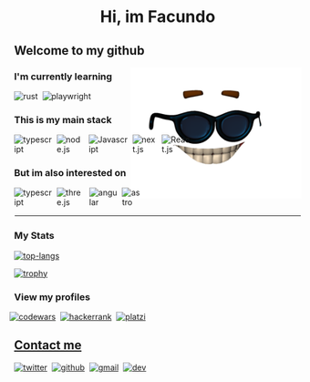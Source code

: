 <h1 style="text-align: center">Hi, im Facundo </h1>

<h2> Welcome to my github </h2>

<img style="width: 300px; float: right;" src=https://github.com/FacundoPalombo/FacundoPalombo/blob/main/.assets/what-a-picardy-troesma.png >

<h3>I'm currently learning</h3>
<div style="display:flex; flex-direction: row; align-items: center;justify-content: start;gap: 8px; margin-left: -8px; margin-bottom: 5px;">
  <img src=https://img.shields.io/badge/rust-000?logo=rust&style=for-the-badge&logoColor=white
   alt=rust  />
   <img src=https://img.shields.io/badge/playwright-2EAD33?logo=playwright&style=for-the-badge&logoColor=white
   alt=playwright  />
</div>



<h3>This is my main stack</h3>
<div style="display:flex; flex-direction: row; align-items: center;justify-content: start;gap: 8px; margin-left: -8px; margin-bottom: 5px;">
  <img src=https://img.shields.io/badge/Typescript-007acc?logo=typescript&style=for-the-badge&logoColor=white
   alt=typescript  />
   <img src=https://img.shields.io/badge/Node.js-44883e?logo=node.js&style=for-the-badge&logoColor=white
   alt=node.js  />
    <img src=https://img.shields.io/badge/Javascript-f7df1e?logo=Javascript&style=for-the-badge&logoColor=black
   alt=Javascript  />
   <img src=https://img.shields.io/badge/next.js-000?logo=next.js&style=for-the-badge&logoColor=white
   alt=next.js  />
   <img src=https://img.shields.io/badge/react-61DAFB?logo=react&style=for-the-badge&logoColor=black
   alt=React.js  />
</div>



<h3>But im also interested on</h3>
<div style="display:flex; flex-direction: row; align-items: center;justify-content: start;gap: 8px; margin-left: -8px; margin-bottom: 5px;">
  <img src=https://img.shields.io/badge/python-3776AB?logo=python&style=for-the-badge&logoColor=white
   alt=typescript  />
   <img src=https://img.shields.io/badge/three.js-44883e?logo=three.js&style=for-the-badge&logoColor=white
   alt=three.js  />
   <img src=https://img.shields.io/badge/Angular-0F0F11?logo=angular&style=for-the-badge&logoColor=white
   alt=angular  />
    <img src=https://img.shields.io/badge/Astro-BC52EE?logo=astro&style=for-the-badge&logoColor=white
   alt=astro  />
</div>

<hr style="border: 1px solid #fafafa;">

<h3> My Stats </h3>

[![top-langs](https://github-readme-stats.vercel.app/api/top-langs/?username=FacundoPalombo&layout=compact&theme=onedark)](https://github-readme-stats.vercel.app/api/top-langs/)


[![trophy](https://github-profile-trophy.vercel.app/?username=FacundoPalombo&theme=onedark&column=-1&margin-w=8&margin-h=8&no-bg=false)](https://github.com/ryo-ma/github-profile-trophy)

<h3>View my profiles</h3>

<div style="display:flex; flex-direction: row; align-items: center;justify-content: start;gap: 8px; margin-left: -8px; margin-bottom: 5px;">

  <a href="https://www.codewars.com/users/FacundoPalombo" target="_blank">
  <img src=https://img.shields.io/badge/codewars-B1361E?&style=for-the-badge&logo=codewars&logoColor=white alt=codewars  />

  <a href="https://www.hackerrank.com/profile/facundo_palombo" target="_blank">
  <img src=https://img.shields.io/badge/hackerrank-00EA64?style=for-the-badge&logo=hackerrank&logoColor=white alt=hackerrank  />

  <a href="https://platzi.com/p/facundopalombo/" target="_blank">
  <img src=https://img.shields.io/badge/platzi-98CA3F?style=for-the-badge&logo=platzi&logoColor=white alt=platzi  />

</div>

<h2> Contact me</h2>

<div style="display:flex; flex-direction: row; align-items: center;justify-content: start;gap: 8px; margin-left: -8px; margin-bottom: 5px;">

  <a href="https://twitter.com/PalomboFacundo" target="_blank">
  <img src=https://img.shields.io/badge/twitter-1DA1F2?&style=for-the-badge&logo=twitter&logoColor=white alt=twitter  />

  <a href="https://github.com/facundoPalombo" target="_blank">
  <img src=https://img.shields.io/badge/github-181717?style=for-the-badge&logo=github&logoColor=white alt=github  />

  <a href="mailto:facundo.palombo@gmail.com" target="_blank">
  <img src=https://img.shields.io/badge/gmail-EA4335?&style=for-the-badge&logo=gmail&logoColor=white alt=gmail  />
  
  <a href="https://dev.to/facundopalombo" target="_blank">
  <img src=https://img.shields.io/badge/dev.to-0A0A0A?style=for-the-badge&logo=dev.to&logoColor=white alt=dev  />
</div>

<!--
**FacundoPalombo/FacundoPalombo** is a ✨ _special_ ✨ repository because its `README.md` (this file) appears on your GitHub profile.


Here are some ideas to get you started:

- 🔭 I’m currently working on ...
- 🌱 I’m currently learning ...
- 👯 I’m looking to collaborate on ...
- 🤔 I’m looking for help with ...
- 💬 Ask me about ...
- 📫 How to reach me: ...
- 😄 Pronouns: ...
- ⚡ Fun fact: ...
-->
